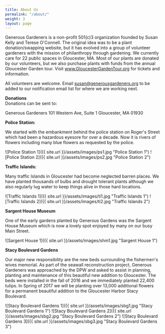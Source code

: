 ```yaml
---
title: About Us
permalink: "/about/"
weight: 3
layout: page
---
```


Generous Gardeners is a non-profit 501(c)3 organization founded by Susan Kelly and Terese O'Connell. The original idea was to be a plant donation/swapping website, but it has evolved into a group of volunteer gardeners with the mission of philanthropy through gardening. We currently care for 22 public spaces in Gloucester, MA. Most of our plants are donated by our volunteers, but we also purchase plants with funds from the annual Gloucester Garden tour. Visit www.GloucesterGardenTour.org for tickets and information.

All volunteers are welcome. Email susan@generousgardeners.org to be added to our notification email list for where we are working next.

**Donations**  
Donations can be sent to:  
  
Generous Gardeners
101 Western Ave, Suite 1
Gloucester, MA 01930

**Police Station:**

We started with the embankment behind the police station on Roger's Street which had been a hazardous eyesore for over a decade. Now it is rivers of flowers including many blue flowers as requested by the police.

![Police Station 1]({{ site.url }}/assets/images/ps1.jpg "Police Station 1") ![Police Station 2]({{ site.url }}/assets/images/ps2.jpg "Police Station 2")

**Traffic Islands:**

Many traffic Islands in Gloucester had become neglected barren places. We have planted thousands of bulbs and drought tolerant plants although we also regularly lug water to keep things alive in those hard locations.

![Traffic Islands 1]({{ site.url }}/assets/images/ti1.jpg "Traffic Islands 1") ![Traffic Islands 2]({{ site.url }}/assets/images/ti2.jpg "Traffic Islands 2")

**Sargent House Museum**

One of the early gardens planted by Generous Gardens was the Sargent House Museum which is now a lovely spot enjoyed by many on our busy Main Street.

![Sargent House 1]({{ site.url }}/assets/images/shm1.jpg "Sargent House 1")

**Stacy Boulevard Gardens**

Our major new responsibility are the new beds surrounding the fishermen's wives memorial. As part of the seawall reconstruction project, Generous Gardeners was approached by the DPW and asked to assist in planning, planting and maintenance of this beautiful new addition to Gloucester. The beds were installed in the fall of 2016 and we immediately planted 22,400 tulips. In Spring of 2017 we will be planting over 13,000 additional flowers for a permanent beautiful addition to the Gloucester Harbor Stacy Boulevard.

![Stacy Boulevard Gardens 1]({{ site.url }}/assets/images/sbg1.jpg "Stacy Boulevard Gardens 1") ![Stacy Boulevard Gardens 2]({{ site.url }}/assets/images/sbg2.jpg "Stacy Boulevard Gardens 2") ![Stacy Boulevard Gardens 3]({{ site.url }}/assets/images/sbg3.jpg "Stacy Boulevard Gardens 3")
